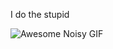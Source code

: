 I do the stupid

![Awesome Noisy GIF](https://cdn.discordapp.com/attachments/665753904620765211/1105319496169832569/bitcrushedgif.gif)

<!---
Treesonist/Treesonist is a ✨ special ✨ repository because its `README.md` (this file) appears on your GitHub profile.
You can click the Preview link to take a look at your changes.
--->
